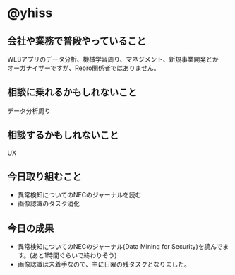 # @yhiss

## 会社や業務で普段やっていること
WEBアプリのデータ分析、機械学習周り、マネジメント、新規事業開発とか  
オーガナイザーですが、Repro関係者ではありません。  


## 相談に乗れるかもしれないこと
データ分析周り

## 相談するかもしれないこと
UX

## 今日取り組むこと
- 異常検知についてのNECのジャーナルを読む
- 画像認識のタスク消化


## 今日の成果
- 異常検知についてのNECのジャーナル(Data Mining for Security)を読んでます。(あと1時間ぐらいで終わりそう)
- 画像認識は未着手なので、主に日曜の残タスクとなりました。
